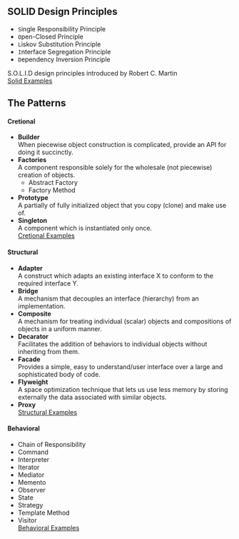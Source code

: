 ## SOLID Design Principles
 
- `S`ingle Responsibility Principle
- `O`pen-Closed Principle
- `L`iskov Substitution Principle
- `I`nterface Segregation Principle
- `D`ependency Inversion Principle

S.O.L.I.D design principles introduced by Robert C. Martin
<br> [Solid Examples](./SolidExamples)
  
## The Patterns 
#### Cretional
- **Builder** <br> When piecewise object construction is complicated, provide an API for doing it succinctly.
- **Factories** <br> A component responsible solely for the wholesale (not piecewise) creation of objects.
    - Abstract Factory
    - Factory Method
- **Prototype** <br> A partially of fully initialized object that you copy (clone) and make use of. 
- **Singleton** <br> A component which is instantiated only once.
<br> [Cretional Examples](./CreationalExamples)

#### Structural
- **Adapter** <br> A construct which adapts an existing interface X to conform to the required interface Y.
- **Bridge** <br> A mechanism that decouples an interface (hierarchy) from an implementation.
- **Composite** <br> A mechanism for treating individual (scalar) objects and compositions of objects in a uniform manner.
- **Decarator** <br> Facilitates the addition of behaviors to individual objects without inheriting from them.
- **Facade** <br> Provides a simple, easy to understand/user interface over a large and sophisticated body of code.
- **Flyweight** <br> A space optimization technique that lets us use less memory by storing externally the data associated with similar objects.
- **Proxy**
<br> [Structural Examples](./StructuralExamples)

#### Behavioral
- Chain of Responsibility
- Command
- Interpreter
- Iterator
- Mediator
- Memento
- Observer
- State
- Strategy
- Template Method
- Visitor
<br> [Behavioral Examples](./BehavioralExamples)